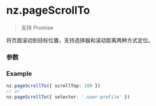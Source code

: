 # nz.pageScrollTo

> <Icon type="success" /> 支持 Promise

将页面滚动到目标位置，支持选择器和滚动距离两种方式定位。

### 参数

<Props :data="props" options />

### Example

```ts
nz.pageScrollTo({ scrollTop: 100 })
// or
nz.pageScrollTo({ selector: '.user-profile' })
```

<script setup>
const props = [
    {
        name: "scrollTop", 
        type: "number",
        default: "",
        required: false, 
        desc: "滚动到页面的目标位置，单位 px", 
        version: "0.1.0"
    },
    {
        name: "duration", 
        type: "number",
        default: "300",
        required: false, 
        desc: "滚动动画的时长，单位 ms", 
        version: "0.1.0"
    },
    {
        name: "selector", 
        type: "string",
        default: "",
        required: false, 
        desc: "选择器", 
        version: "0.1.0"
    },
    {
        name: "offsetTop", 
        type: "number",
        default: "",
        required: false, 
        desc: "偏移距离，需要和 selector 参数搭配使用，可以滚动到 selector 加偏移距离的位置，单位 px", 
        version: "0.1.0"
    },
]
</script>
